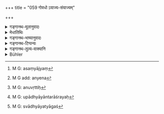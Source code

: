 +++
title = "059 गोवधो ऽयाज्य-संयाज्यम्"

+++

<details><summary>गङ्गानथ-मूलानुवादः</summary>

Killing a cow, sacrificing for one unworthy to sacrifice, adultery, selling oneself, abandoning one’s father, mother, teacher, or son, or of Vedic study or Fire;—(59)
</details>

<details><summary>मेधातिथिः</summary>

**अयाज्या** अविरुद्धापातकिशूद्रादयस् तेषां संयाज्यं[^८२] संयाजनम् । भावे ण्यच् छादसः । **आत्मविक्रयं** गवादिद्रव्यवद् आत्मनः परविधेयकरणं दास्येन[^८३] । 


[^८३]:
     M G add: anyena


[^८२]:
     M G: asaṃyājyaṃ

- <u>अन्ये</u> तु "पारदार्यम् अविक्रयम्" इति पठन्ति । 

- अनुत्साहो निराहारः स्वल्प एवोपघाते ऽवसादाश्रयणम् । **गुरोस् त्यागो** यथावद् अननुवृत्तिः[^८४] । अध्यापनसमर्थे ऽध्यापयितर्य् उपाध्यापकान्तराश्रयः[^८५] । एवं **मातापित्रोः** । अपतितानां चैतेषां त्यागो दोषाय । पतितानां त्व् इष्ट एव । **स्वाध्यायाग्न्योस्** त्याग इति संबध्यते । स्वाध्यायस्य त्यागश्[^८६] च "अहर् अहः स्वाध्यायम् अधीयीत" इत्य् अस्य विधेर् अननुष्ठानम् । 


[^८६]:
     M G: svādhyāyatyāgaś


[^८५]:
     M G: upādhyāyāntarāśrayaḥ


[^८४]:
     M G: anuvṛttiḥ

- <u>किम्</u> ऐकाहिके माससांवत्सरिके वा त्यागे व्यतिक्रमो ऽयम् । 

- <u>अविशेषाद्</u> ऐहिके प्राप्नोति ।

- <u>तद् अयुक्तम्</u>, एतस्य विधेर् नित्यत्वात् । नित्यानां च व्यतिक्रमे प्रायश्चित्तान्तरं वक्ष्यति । तस्माद् विस्मरणपर्यन्तस् त्यागो ऽभिप्रेतः । 

- स ब्रह्मोज्झतापदेन सुरापानेन समीकृतः (म्ध् ११.५६) । तत्र विकल्पनार्थम् एतत् । अस्य च लघुत्वात् तस्य गुरुत्वाद् व्यवस्थायां विकल्पो योज्यः । तत्र यो वैदिक एवान्यस्मिन् कर्मणि युक्ततया स्वाध्यायं जहाति तस्योपपातकत्वम् । यस् तु भोगसेवयार्थपरतया कलहशीलतया जहाति तस्य सुरापानसमत्वम् । 

- **अग्नेस्** त्व् एकत्वविशिष्टस्येहोपादानाद् गृह्यस्येति द्रष्टव्यम् । प्राग् "अग्नीन्" (म्ध् ११.४०) इति बहुवचनात्, श्रौतानां ग्रहणम् । 

- <u>ननु</u> च तत्रापि चान्द्रायणम् उक्तम्, इहाप्य् उपपातकत्वात् तद् एवात्र वाच्यं ।

- <u>नैष दोषः</u> । उपपातकेष्व् अप्य् अन्यान्य् अपि प्रायश्चित्तानि सन्ति । शक्त्यपेक्षया गुरुलघुभावो न्यूनाधिकभावः । अतो नियमार्थं तत्र चान्द्रायणग्रहणम् । 

- **सुतस्य** त्यागो ऽभरणं गृहान् निष्काशनम् अशिशोः प्राप्तस्य च गुणवतः, पातकिनस् तु न दोषः ॥ ११.५९ ॥
</details>

<details><summary>गङ्गानथ-भाष्यानुवादः</summary>

The author now proceeds to describe the ‘*Minor offences*.’

‘*Those unworthy to sacrifice*,’—*i.e*., the outcast, the Śūdra and so forth,—‘sacrificing’ f or these. The use of the affix ‘*ṇya*’ in the nominal sense is a Vedic anomaly.

‘*Selling oneself*’— Making oneself a slave, subservient to another man, and thus putting himself on the same footing as the cow and such other properties as are sold.

Others read—‘*pāradāryamavikrayam*’—‘adultery and selling what should not be sold.’

What is meant by ‘*selling oneself*’ is taking service under an unrighteous master, when there is only slight trouble, in the shape of want of livelihood and the like.

The ‘*abandoning of the teacher*’—means the neglect of attention due to him; *e.g*., having recourse to another teacher, while the former teacher is quite competent to teach.

Similarly with the ‘*abandoning of* one’s *father and mother*.’

What is reprehensible is the abandoning of these when they are not outcasts. If they have become outcasts, their abandoning would be only right and proper.

The Construction is—‘*the abandoning of Vedic study and the Fire*’ The ‘*abandoning of Vedic study*’ means not carrying out in practice the injunction that ‘one should recite the Veda everyday.’

“Would the omission of this study for a single day, or for one year, Constitute this offence?”

Since the text contains no qualification, it would seem that omission for even one day would constitute the offence.

This, however, is not right. Because the injunction of daily study is a compulsory one; and a distinct expiation is going to be set forth later on for the omission of a compulsory duty. Hence what is meant here is such neglect as leads to the Veda being entirely forgotten.

This neglect having been declared (under 56) to be equal to ‘wine-drinking,’ the present text is meant to indicate an alternative expiation; the exact alternative to be employed should be determined by the comparative seriousness or otherwise of the neglect in any particular case. For instance, if the neglect of Vedic study is due to the man being engaged on another Vedic rite, his offence would be a
*minor* one; while if it is due to the man giving himself up to luxury,
or to moneymaking, or to quarrels,—his offence would be equal to ‘wine-drinking.’

As the ‘fire’ is spoken of in the singular, it should be understood to mean the *domestic fire*;—the *Śrauta* Fires having been all along spoken of in the plural.

“In connection with the offences of abandoning *the Śrauta* Fires, the
*Cāndrāyaṇa* penance has been declared to be the expiatory rite. In the
present context also, since the act would be of the nature of a *minor* offence, the expiation would consist of the same penance.”

There is no force in this objection; since in connection with *minor offences* also, diverse expiatory rites have been laid down;—the comparative seriousness or otherwise of the offence and the heaviness or lightness of the expiation being determined in each case by considerations of the capacity of the man concerned. And when the
*Cāndrāyaṇa* penance has been *mentioned* as *the* expiation for *minor
offences*, what is meant is that that penance represents the lowest limit ‘*Abandoning of the son*’— means omitting to support him, or turning him out of the house—when he is no longer an infant and is duly qualified. In the abandoning of a son who has become an outcast, there would be no wrong.—(59)
</details>

<details><summary>गङ्गानथ-टिप्पन्यः</summary>

This verse is quoted in *Prāyaścittavivekā* (p. 192), which has the following notes—‘*Ayājya-saṃyājya*’, includes improper gifts and teaching also,—‘*tyāga*’ of parents, *i.e*. neglecting to take care of them,—‘*Svādhyāya-tyāga*’, forgetting the Veda that has been learnt,—‘*agnityāga*’, through slothfulness,—‘*sutatyāga*’, neglecting his feeding and education,—‘*ca*’ is meant to include the ‘abandoning of the *wife*’ also.
</details>

<details><summary>गङ्गानथ-तुल्य-वाक्यानि</summary>

**(verses 11.58-66)  
**

See Comparative notes for [Verse 11.58].
</details>

<details><summary>Bühler</summary>

060	Slaying kine, sacrificing for those who are unworthy to sacrifice, adultery, selling oneself, casting off one's teacher, mother, father, or son, giving up the (daily) study of the Veda, and neglecting the (sacred domestic) fire,
</details>
